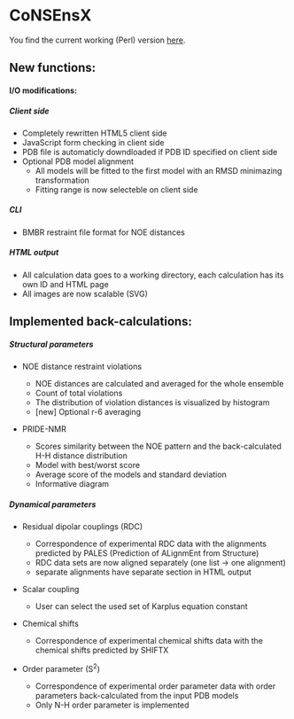 CoNSEnsX
========

You find the current working (Perl) version [here](http://himalia.chem.elte.hu/cgi-bin/consensx.cgi).

## New functions:

#### I/O modifications:

##### Client side
* Completely rewritten HTML5 client side
* JavaScript form checking in client side
* PDB file is automaticly downdloaded if PDB ID specified on client side
* Optional PDB model alignment
    * All models will be fitted to the first model with an RMSD minimazing transformation
    * Fitting range is now selecteble on client side

##### CLI
* BMBR restraint file format for NOE distances

##### HTML output
* All calculation data goes to a working directory, each calculation has its own ID and HTML page
* All images are now scalable (SVG)

## Implemented back-calculations:

##### Structural parameters
* NOE distance restraint violations
    * NOE distances are calculated and averaged for the whole ensemble
    * Count of total violations
    * The distribution of violation distances is visualized by histogram
    * [new] Optional r-6 averaging

* PRIDE-NMR
    * Scores similarity between the NOE pattern and the back-calculated H-H distance distribution
    * Model with best/worst score
    * Average score of the models and standard deviation
    * Informative diagram


##### Dynamical parameters
* Residual dipolar couplings (RDC)
    * Correspondence of experimental RDC data with the alignments predicted by PALES (Prediction of ALignmEnt from Structure)
    * RDC data sets are now aligned separately (one list -> one alignment)
    * separate alignments have separate section in HTML output

* Scalar coupling
    * User can select the used set of Karplus equation constant

* Chemical shifts
    * Correspondence of experimental chemical shifts data with the chemical shifts predicted by SHIFTX

* Order parameter (S<sup>2</sup>)
    * Correspondence of experimental order parameter data with order parameters back-calculated from the input PDB models
    * Only N-H order parameter is implemented
